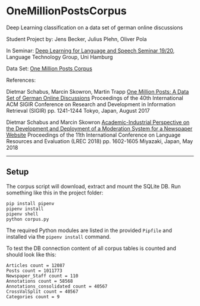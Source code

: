 # OneMillionPostsCorpus
Deep Learning classification on a data set of german online discussions

Student Project by: Jens Becker, Julius Plehn, Oliver Pola

In Seminar: [Deep Learning for Language and Speech Seminar 19/20](https://www.inf.uni-hamburg.de/en/inst/ab/lt/teaching/ma-lectures/dl-seminar1718.html), Language Technology Group, Uni Hamburg

Data Set: [One Million Posts Corpus](https://ofai.github.io/million-post-corpus/)

References:

Dietmar Schabus, Marcin Skowron, Martin Trapp
[One Million Posts: A Data Set of German Online Discussions](https://github.com/OFAI/million-post-corpus/raw/gh-pages/assets/SIGIR_2017_preprint.pdf)
Proceedings of the 40th International ACM SIGIR Conference on Research and Development in Information Retrieval (SIGIR)
pp. 1241-1244
Tokyo, Japan, August 2017

Dietmar Schabus and Marcin Skowron
[Academic-Industrial Perspective on the Development and Deployment of a Moderation System for a Newspaper Website](http://www.lrec-conf.org/proceedings/lrec2018/pdf/8885.pdf)
Proceedings of the 11th International Conference on Language Resources and Evaluation (LREC 2018)
pp. 1602-1605
Miyazaki, Japan, May 2018

---

## Setup
The corpus script will download, extract and mount the SQLite DB. Run something like this in the project folder:

```
pip install pipenv
pipenv install
pipenv shell
python corpus.py
```

The required Python modules are listed in the provided `Pipfile` and installed via the `pipenv install` command.

To test the DB connection content of all corpus tables is counted and should look like this:

```
Articles count = 12087
Posts count = 1011773
Newspaper_Staff count = 110
Annotations count = 58568
Annotations_consolidated count = 40567
CrossValSplit count = 40567
Categories count = 9
```
